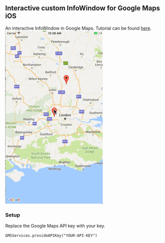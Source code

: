 ## Interactive custom InfoWindow for Google Maps iOS
An interactive InfoWindow in Google Maps. Tutorial can be found [here](https://nagam11.github.io/nagam11.github.io/GoogleMaps-custom-InfoWindow/).
![demo](CustomMarker.gif)

### Setup

Replace the Google Maps API key with your key.

```
GMSServices.provideAPIKey("YOUR-API-KEY")
```
